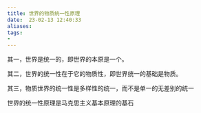 ```yaml
---
title: 世界的物质统一性原理
date:  23-02-13 12:40:33
aliases: 
tags: 
- 
---
```


其一，世界是统一的，即世界的本原是一个。

其二，世界的统一性在于它的物质性，即世界统一的基础是物质。

其三，物质世界的统一性是多样性的统一，而不是单一的无差别的统一

世界的统一性原理是马克思主义基本原理的基石